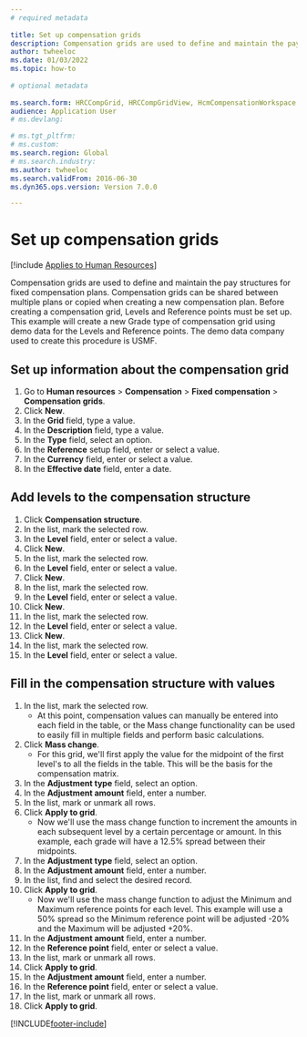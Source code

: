 ```yaml
--- 
# required metadata 
 
title: Set up compensation grids
description: Compensation grids are used to define and maintain the pay structures for fixed compensation plans. 
author: twheeloc
ms.date: 01/03/2022
ms.topic: how-to 
 
# optional metadata 
 
ms.search.form: HRCCompGrid, HRCCompGridView, HcmCompensationWorkspace
audience: Application User 
# ms.devlang:  

# ms.tgt_pltfrm:  
# ms.custom:  
ms.search.region: Global
# ms.search.industry: 
ms.author: twheeloc
ms.search.validFrom: 2016-06-30 
ms.dyn365.ops.version: Version 7.0.0 

---
```


# Set up compensation grids



[!include [Applies to Human Resources](../includes/applies-to-hr.md)]

Compensation grids are used to define and maintain the pay structures for fixed compensation plans. Compensation grids can be shared between multiple plans or copied when creating a new compensation plan.  Before creating a compensation grid, Levels and Reference points must be set up. This example will create a new Grade type of compensation grid using demo data for the Levels and Reference points. The demo data company used to create this procedure is USMF.


## Set up information about the compensation grid
1. Go to **Human resources** > **Compensation** > **Fixed compensation** > **Compensation grids**.
2. Click **New**.
3. In the **Grid** field, type a value.
4. In the **Description** field, type a value.
5. In the **Type** field, select an option.
6. In the **Reference** setup field, enter or select a value.
7. In the **Currency** field, enter or select a value.
8. In the **Effective date** field, enter a date.

## Add levels to the compensation structure
1. Click **Compensation structure**.
2. In the list, mark the selected row.
3. In the **Level** field, enter or select a value.
4. Click **New**.
5. In the list, mark the selected row.
6. In the **Level** field, enter or select a value.
7. Click **New**.
8. In the list, mark the selected row.
9. In the **Level** field, enter or select a value.
10. Click **New**.
11. In the list, mark the selected row.
12. In the **Level** field, enter or select a value.
13. Click **New**.
14. In the list, mark the selected row.
15. In the **Level** field, enter or select a value.

## Fill in the compensation structure with values
1. In the list, mark the selected row.
    * At this point, compensation values can manually be entered into each field in the table, or the Mass change functionality can be used to easily fill in multiple fields and perform basic calculations.  
2. Click **Mass change**.
    * For this grid, we'll first apply the value for the midpoint of the first level's to all the fields in the table. This will be the basis for the compensation matrix.  
3. In the **Adjustment type** field, select an option.
4. In the **Adjustment amount** field, enter a number.
5. In the list, mark or unmark all rows.
6. Click **Apply to grid**.
    * Now we'll use the mass change function to increment the amounts in each subsequent level by a certain percentage or amount. In this example, each grade will have a 12.5% spread between their midpoints.  
7. In the **Adjustment type** field, select an option.
8. In the **Adjustment amount** field, enter a number.
9. In the list, find and select the desired record.
10. Click **Apply to grid**.
    * Now we'll use the mass change function to adjust the Minimum and Maximum reference points for each level. This example will use a 50% spread so the Minimum reference point will be adjusted -20% and the Maximum will be adjusted +20%.  
11. In the **Adjustment amount** field, enter a number.
12. In the **Reference point** field, enter or select a value.
13. In the list, mark or unmark all rows.
14. Click **Apply to grid**.
15. In the **Adjustment amount** field, enter a number.
16. In the **Reference point** field, enter or select a value.
17. In the list, mark or unmark all rows.
18. Click **Apply to grid**.



[!INCLUDE[footer-include](../includes/footer-banner.md)]
